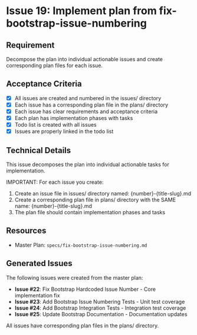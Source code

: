 # Issue 19: Implement plan from fix-bootstrap-issue-numbering

## Requirement
Decompose the plan into individual actionable issues and create corresponding plan files for each issue.

## Acceptance Criteria
- [x] All issues are created and numbered in the issues/ directory
- [x] Each issue has a corresponding plan file in the plans/ directory
- [x] Each issue has clear requirements and acceptance criteria
- [x] Each plan has implementation phases with tasks
- [x] Todo list is created with all issues
- [x] Issues are properly linked in the todo list

## Technical Details
This issue decomposes the plan into individual actionable tasks for implementation.

IMPORTANT: For each issue you create:
1. Create an issue file in issues/ directory named: {number}-{title-slug}.md
2. Create a corresponding plan file in plans/ directory with the SAME name: {number}-{title-slug}.md
3. The plan file should contain implementation phases and tasks

## Resources
- Master Plan: `specs/fix-bootstrap-issue-numbering.md`

## Generated Issues

The following issues were created from the master plan:

- **Issue #22**: Fix Bootstrap Hardcoded Issue Number - Core implementation fix
- **Issue #23**: Add Bootstrap Issue Numbering Tests - Unit test coverage
- **Issue #24**: Add Bootstrap Integration Tests - Integration test coverage  
- **Issue #25**: Update Bootstrap Documentation - Documentation updates

All issues have corresponding plan files in the plans/ directory.
